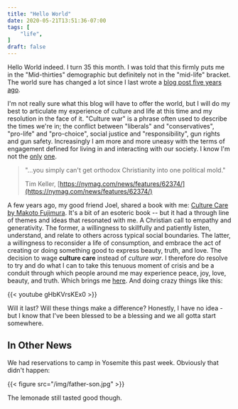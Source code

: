 ```yaml
---
title: "Hello World"
date: 2020-05-21T13:51:36-07:00
tags: [
    "life",
]
draft: false
---
```


Hello World indeed. I turn 35 this month. I was told that this firmly puts me in the "Mid-thirties" demographic but definitely not in the "mid-life" bracket. The world sure has changed a lot since I last wrote a [blog post five years ago](https://theprodigalblog.blogspot.com/2015/09/a-lot-has-happened.html).

I'm not really sure what this blog will have to offer the world, but I will do my best to articulate my experience of culture and life at this time and my resolution in the face of it. "Culture war" is a phrase often used to describe the times we're in; the conflict between "liberals" and "conservatives", "pro-life" and "pro-choice", social justice and "responsibility", gun rights and gun safety. Increasingly I am more and more uneasy with the terms of engagement defined for living in and interacting with our society. I know I'm not the [only](https://www.christianitytoday.com/ct/2019/may-web-only/elusive-presence-1-heart-of-evangelical-crisis.html) [one](https://www.nytimes.com/2018/09/29/opinion/sunday/christians-politics-belief.html).

> "...you simply can't get orthodox Christianity into one political mold."
>
> Tim Keller, [https://nymag.com/news/features/62374/](https://nymag.com/news/features/62374/)

A few years ago, my good friend Joel, shared a book with me: [Culture Care by Makoto Fujimura](https://amzn.to/2LRBH5U). It's a bit of an esoteric book -- but it had a through line of themes and ideas that resonated with me. A Christian call to empathy and generativity. The former, a willingness to skillfully and patiently listen, understand, and relate to others across typical social boundaries. The latter, a willingness to reconsider a life of consumption, and embrace the act of creating or doing something good to express beauty, truth, and love. The decision to wage **culture care** instead of _culture war_. I therefore do resolve to try and do what I can to take this tenuous moment of crisis and be a conduit through which people around me may experience peace, joy, love, beauty, and truth. Which brings me [here](https://www.jrhoun.com). And doing crazy things like this:

{{< youtube gHbKVrsKEx0 >}}

Will it last? Will these things make a difference? Honestly, I have no idea - but I know that I've been blessed to be a blessing and we all gotta start somewhere.

## In Other News

We had reservations to camp in Yosemite this past week. Obviously that didn't happen:

{{< figure src="/img/father-son.jpg" >}}

The lemonade still tasted good though.
